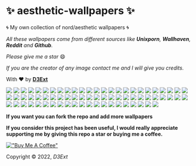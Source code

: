 # :sparkles: aesthetic-wallpapers :sparkles:

:cyclone: My own collection of nord/aesthetic wallpapers :cyclone:

*All these wallpapers come from different sources like **Unixporn**, **Wallhaven**, **Reddit** and **Github**.*

*Please give me a star* :smile:

*If you are the creator of any image contact me and I will give you credits.*

With :heart: by **[D3Ext](https://github.com/D3Ext)**

<img src="https://raw.githubusercontent.com/D3Ext/aesthetic-wallpapers/main/images/abstract.jpg">

<img src="https://raw.githubusercontent.com/D3Ext/aesthetic-wallpapers/main/images/arch_purple.png">

<img src="https://raw.githubusercontent.com/D3Ext/aesthetic-wallpapers/main/images/astronaut.jpg">

<img src="https://raw.githubusercontent.com/D3Ext/aesthetic-wallpapers/main/images/beautiful.jpg">

<img src="https://raw.githubusercontent.com/D3Ext/aesthetic-wallpapers/main/images/black.jpg">

<img src="https://raw.githubusercontent.com/D3Ext/aesthetic-wallpapers/main/images/black-white-girl.png">

<img src="https://raw.githubusercontent.com/D3Ext/aesthetic-wallpapers/main/images/bunny.png">

<img src="https://raw.githubusercontent.com/D3Ext/aesthetic-wallpapers/main/images/chinese.png">

<img src="https://raw.githubusercontent.com/D3Ext/aesthetic-wallpapers/main/images/colors.jpg">

<img src="https://raw.githubusercontent.com/D3Ext/aesthetic-wallpapers/main/images/cron.png">

<img src="https://raw.githubusercontent.com/D3Ext/aesthetic-wallpapers/main/images/cute-town-dark.png">

<img src="https://raw.githubusercontent.com/D3Ext/aesthetic-wallpapers/main/images/cute-town.png">

<img src="https://raw.githubusercontent.com/D3Ext/aesthetic-wallpapers/main/images/debian.png">

<img src="https://raw.githubusercontent.com/D3Ext/aesthetic-wallpapers/main/images/forest.png">

<img src="https://raw.githubusercontent.com/D3Ext/aesthetic-wallpapers/main/images/fox.png">

<img src="https://raw.githubusercontent.com/D3Ext/aesthetic-wallpapers/main/images/fantasy-woods.jpg">

<img src="https://raw.githubusercontent.com/D3Ext/aesthetic-wallpapers/main/images/girl.jpg">

<img src="https://raw.githubusercontent.com/D3Ext/aesthetic-wallpapers/main/images/gray-background.png">

<img src="https://raw.githubusercontent.com/D3Ext/aesthetic-wallpapers/main/images/hands.jpg">

<img src="https://raw.githubusercontent.com/D3Ext/aesthetic-wallpapers/main/images/hello-worlds.png">

<img src="https://raw.githubusercontent.com/D3Ext/aesthetic-wallpapers/main/images/home127-dark.jpg">

<img src="https://raw.githubusercontent.com/D3Ext/aesthetic-wallpapers/main/images/home127-light.jpg">

<img src="https://raw.githubusercontent.com/D3Ext/aesthetic-wallpapers/main/images/ign_colorful.png">

<img src="https://raw.githubusercontent.com/D3Ext/aesthetic-wallpapers/main/images/japan.png">

<img src="https://raw.githubusercontent.com/D3Ext/aesthetic-wallpapers/main/images/japan2.jpg">

<img src="https://raw.githubusercontent.com/D3Ext/aesthetic-wallpapers/main/images/japan3.jpg">

<img src="https://raw.githubusercontent.com/D3Ext/aesthetic-wallpapers/main/images/katana.jpg">

<img src="https://raw.githubusercontent.com/D3Ext/aesthetic-wallpapers/main/images/knight.png">

<img src="https://raw.githubusercontent.com/D3Ext/aesthetic-wallpapers/main/images/landscape2.jpg">

<img src="https://raw.githubusercontent.com/D3Ext/aesthetic-wallpapers/main/images/lightning.jpg">

<img src="https://raw.githubusercontent.com/D3Ext/aesthetic-wallpapers/main/images/literal-wallpaper.png">

<img src="https://raw.githubusercontent.com/D3Ext/aesthetic-wallpapers/main/images/lofi.jpg">

<img src="https://raw.githubusercontent.com/D3Ext/aesthetic-wallpapers/main/images/manga.png">

<img src="https://raw.githubusercontent.com/D3Ext/aesthetic-wallpapers/main/images/minim.jpg">

<img src="https://raw.githubusercontent.com/D3Ext/aesthetic-wallpapers/main/images/minimal_landscape.jpg">

<img src="https://raw.githubusercontent.com/D3Ext/aesthetic-wallpapers/main/images/moon.png">

<img src="https://raw.githubusercontent.com/D3Ext/aesthetic-wallpapers/main/images/mountains.png">

<img src="https://raw.githubusercontent.com/D3Ext/aesthetic-wallpapers/main/images/naruto.png">

<img src="https://raw.githubusercontent.com/D3Ext/aesthetic-wallpapers/main/images/naruto_2.png">

<img src="https://raw.githubusercontent.com/D3Ext/aesthetic-wallpapers/main/images/nature.jpg">

<img src="https://raw.githubusercontent.com/D3Ext/aesthetic-wallpapers/main/images/neocity.png">

<img src="https://raw.githubusercontent.com/D3Ext/aesthetic-wallpapers/main/images/neocity2.jpg">

<img src="https://raw.githubusercontent.com/D3Ext/aesthetic-wallpapers/main/images/neosamurai.webp">

<img src="https://raw.githubusercontent.com/D3Ext/aesthetic-wallpapers/main/images/nordic.png">

<img src="https://raw.githubusercontent.com/D3Ext/aesthetic-wallpapers/main/images/onepiece.png">

<img src="https://raw.githubusercontent.com/D3Ext/aesthetic-wallpapers/main/images/pastel-city.png">

<img src="https://raw.githubusercontent.com/D3Ext/aesthetic-wallpapers/main/images/pastel-car.png">

<img src="https://raw.githubusercontent.com/D3Ext/aesthetic-wallpapers/main/images/pastel-window.png">

<img src="https://raw.githubusercontent.com/D3Ext/aesthetic-wallpapers/main/images/pixelart_landscape.jpg">

<img src="https://raw.githubusercontent.com/D3Ext/aesthetic-wallpapers/main/images/planets.png">

<img src="https://raw.githubusercontent.com/D3Ext/aesthetic-wallpapers/main/images/puppy.jpg">

<img src="https://raw.githubusercontent.com/D3Ext/aesthetic-wallpapers/main/images/rad_samurai.jpg">

<img src="https://raw.githubusercontent.com/D3Ext/aesthetic-wallpapers/main/images/red-forest.jpg">

<img src="https://raw.githubusercontent.com/D3Ext/aesthetic-wallpapers/main/images/rick.jpg">

<img src="https://raw.githubusercontent.com/D3Ext/aesthetic-wallpapers/main/images/river.png">

<img src="https://raw.githubusercontent.com/D3Ext/aesthetic-wallpapers/main/images/rm-rf.jpg">

<img src="https://raw.githubusercontent.com/D3Ext/aesthetic-wallpapers/main/images/robot.jpg">

<img src="https://raw.githubusercontent.com/D3Ext/aesthetic-wallpapers/main/images/rocket.png">

<img src="https://raw.githubusercontent.com/D3Ext/aesthetic-wallpapers/main/images/room.jpg">

<img src="https://raw.githubusercontent.com/D3Ext/aesthetic-wallpapers/main/images/room2.jpg">

<img src="https://raw.githubusercontent.com/D3Ext/aesthetic-wallpapers/main/images/routine.jpg">

<img src="https://raw.githubusercontent.com/D3Ext/aesthetic-wallpapers/main/images/shibainu.jpeg">

<img src="https://raw.githubusercontent.com/D3Ext/aesthetic-wallpapers/main/images/town.jpg">

<img src="https://raw.githubusercontent.com/D3Ext/aesthetic-wallpapers/main/images/trees.png">

<img src="https://raw.githubusercontent.com/D3Ext/aesthetic-wallpapers/main/images/underwater.png">

<img src="https://raw.githubusercontent.com/D3Ext/aesthetic-wallpapers/main/images/vader.png">

<img src="https://raw.githubusercontent.com/D3Ext/aesthetic-wallpapers/main/images/van.png">

<img src="https://raw.githubusercontent.com/D3Ext/aesthetic-wallpapers/main/images/venom.jpg">

<img src="https://raw.githubusercontent.com/D3Ext/aesthetic-wallpapers/main/images/win-11.png">

<img src="https://raw.githubusercontent.com/D3Ext/aesthetic-wallpapers/main/images/wallhaven.png">

<img src="https://raw.githubusercontent.com/D3Ext/aesthetic-wallpapers/main/images/wallhaven-28rjj6.png">

**If you want you can fork the repo and add more wallpapers**

**If you consider this project has been useful, I would really appreciate supporting me by giving this repo a star or buying me a coffee.**

[!["Buy Me A Coffee"](https://www.buymeacoffee.com/assets/img/custom_images/orange_img.png)](https://www.buymeacoffee.com/d3ext)

Copyright © 2022, *D3Ext*
